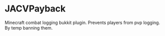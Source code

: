 JACVPayback
===========

Minecraft combat logging bukkit plugin. Prevents players from pvp logging. By temp banning them.

